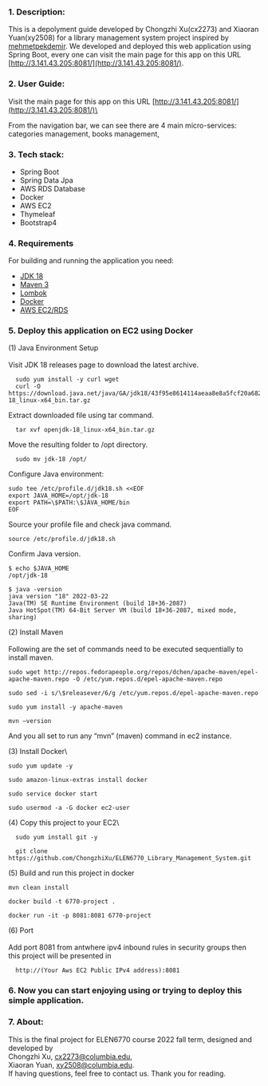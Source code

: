 ### 1. Description:
This is a depolyment guide developed by Chongzhi Xu(cx2273) and Xiaoran Yuan(xy2508) for a library management system project inspired by [mehmetpekdemir](https://github.com/mehmetpekdemir/Library-Management-System). We developed and deployed this web application using Spring Boot, every one can visit the main page for this app on this URL [http://3.141.43.205:8081/](http://3.141.43.205:8081/).

### 2. User Guide:
Visit the main page for this app on this URL [http://3.141.43.205:8081/](http://3.141.43.205:8081/)\

From the navigation bar, we can see there are 4 main micro-services: categories management, books management, 

### 3. Tech stack:
  - Spring Boot
  - Spring Data Jpa
  - AWS RDS Database
  - Docker
  - AWS EC2
  - Thymeleaf
  - Bootstrap4

### 4. Requirements

For building and running the application you need:
- [JDK 18](http://www.oracle.com/technetwork/java/javase/downloads/jdk8-downloads-2133151.html)
- [Maven 3](https://maven.apache.org)
- [Lombok](https://projectlombok.org)
- [Docker](https://www.docker.com)
- [AWS EC2/RDS](https://aws.amazon.com/aws/ec2)

### 5. Deploy this application on EC2 using Docker
(1) Java Environment Setup\
\
Visit JDK 18 releases page to download the latest archive.
```
  sudo yum install -y curl wget
  curl -O https://download.java.net/java/GA/jdk18/43f95e8614114aeaa8e8a5fcf20a682d/36/GPL/openjdk-18_linux-x64_bin.tar.gz
```
Extract downloaded file using tar command.
```
  tar xvf openjdk-18_linux-x64_bin.tar.gz
```
Move the resulting folder to /opt directory.
```
  sudo mv jdk-18 /opt/
```
Configure Java environment:
```
sudo tee /etc/profile.d/jdk18.sh <<EOF
export JAVA_HOME=/opt/jdk-18
export PATH=\$PATH:\$JAVA_HOME/bin
EOF
```
Source your profile file and check java command.
```
source /etc/profile.d/jdk18.sh
```
Confirm Java version.
```
$ echo $JAVA_HOME
/opt/jdk-18

$ java -version
java version "18" 2022-03-22
Java(TM) SE Runtime Environment (build 18+36-2087)
Java HotSpot(TM) 64-Bit Server VM (build 18+36-2087, mixed mode, sharing)
```

(2) Install Maven\
\
Following are the set of commands need to be executed sequentially to install maven.
```
sudo wget http://repos.fedorapeople.org/repos/dchen/apache-maven/epel-apache-maven.repo -O /etc/yum.repos.d/epel-apache-maven.repo
```
```
sudo sed -i s/\$releasever/6/g /etc/yum.repos.d/epel-apache-maven.repo
```
```
sudo yum install -y apache-maven
```
```
mvn –version
```
And you all set to run any “mvn” (maven) command in ec2 instance.

(3) Install Docker\

```
sudo yum update -y
```
```
sudo amazon-linux-extras install docker
```
```
sudo service docker start
```
```
sudo usermod -a -G docker ec2-user
```

(4) Copy this project to your EC2\

```
  sudo yum install git -y
```
```
  git clone https://github.com/ChongzhiXu/ELEN6770_Library_Management_System.git
```

(5) Build and run this project in docker

```
mvn clean install
```
```
docker build -t 6770-project . 
```
```
docker run -it -p 8081:8081 6770-project
```
  
(6) Port\
\
Add port 8081 from antwhere ipv4 inbound rules in security groups then this project will be presented in
```
  http://(Your Aws EC2 Public IPv4 address):8081
```

### 6. Now you can start enjoying using or trying to deploy this simple application.

### 7. About:
This is the final project for ELEN6770 course 2022 fall term, designed and developed by\
Chongzhi Xu, cx2273@columbia.edu,\
Xiaoran Yuan, xy2508@columbia.edu.\
If having questions, feel free to contact us. Thank you for reading.
